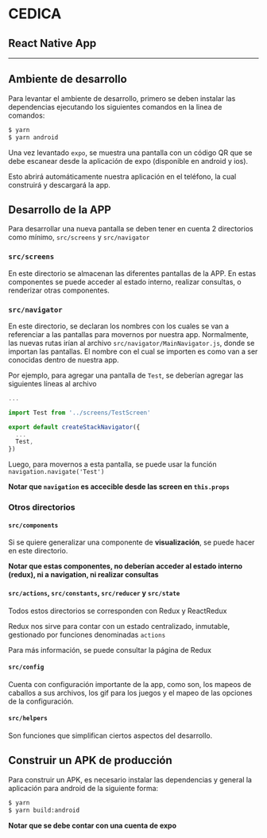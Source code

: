 # CEDICA

## React Native App

* * *

## Ambiente de desarrollo

Para levantar el ambiente de desarrollo, primero se deben instalar las
dependencias ejecutando los siguientes comandos en la linea de comandos:

```bash
$ yarn
$ yarn android
```

Una vez levantado `expo`, se muestra una pantalla con un código QR que se debe
escanear desde la aplicación de expo (disponible en android y ios).

Esto abrirá automáticamente nuestra aplicación en el teléfono, la cual
construirá y descargará la app.

## Desarrollo de la APP

Para desarrollar una nueva pantalla se deben tener en cuenta 2 directorios como
mínimo, `src/screens` y `src/navigator`

### `src/screens`

En este directorio se almacenan las diferentes pantallas de la APP.
En estas componentes se puede acceder al estado interno, realizar consultas, o
renderizar otras componentes.

### `src/navigator`

En este directorio, se declaran los nombres con los cuales se van a referenciar
a las pantallas para movernos por nuestra app.
Normalmente, las nuevas rutas irían al archivo `src/navigator/MainNavigator.js`,
donde se importan las pantallas. El nombre con el cual se importen es como van a
ser conocidas dentro de nuestra app.

Por ejemplo, para agregar una pantalla de `Test`, se deberían agregar las
siguientes líneas al archivo

```javascript
...

import Test from '../screens/TestScreen'

export default createStackNavigator({
  ...
  Test,
})
```

Luego, para movernos a esta pantalla, se puede usar la función
`navigation.navigate('Test')`

__Notar que `navigation` es accecible desde las screen en `this.props`__

### Otros directorios

#### `src/components`

Si se quiere generalizar una componente de **visualización**, se puede hacer
en este directorio.

__Notar que estas componentes, no **deberían** acceder al estado interno (redux), ni a navigation, ni realizar consultas__

#### `src/actions`, `src/constants`, `src/reducer` y `src/state`

Todos estos directorios se corresponden con Redux y ReactRedux

Redux nos sirve para contar con un estado centralizado, inmutable, gestionado
por funciones denominadas `actions`

Para más información, se puede consultar la página de Redux

#### `src/config`

Cuenta con configuración importante de la app, como son, los mapeos de caballos
a sus archivos, los gif para los juegos y el mapeo de las opciones de la
configuración.

#### `src/helpers`

Son funciones que simplifican ciertos aspectos del desarrollo.

## Construir un APK de producción

Para construir un APK, es necesario instalar las dependencias y general la aplicación para android
de la siguiente forma:

```bash
$ yarn
$ yarn build:android
```

__Notar que se debe contar con una cuenta de expo__

